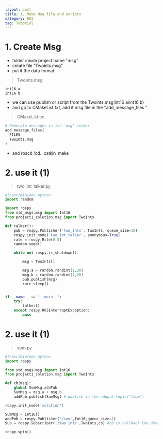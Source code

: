 ```yaml
---
layout: post
title: 1. Make Msg file and scripts
category: ROS
tag: Tutorial
---
```


# 1. Create Msg
- folder inisde project name "msg"
- create file "Twoints.msg"
- put it the data format

> TwoInts.msg

```pyhton
int16 a
int16 b
```

- we can use publish or script from the Twoints.msg(int16 a/int16 b)
- and go to CMakeList.txt, add it msg file in the "add_message_files "

> CMakeList.txt

```python
# Generate messages in the 'msg' folder
add_message_files(
  FILES
  TwoInts.msg
)
```
- and roscd /cd.. catkin_make

# 2. use it (1)

> two_int_talker.py

```python
#!/usr/bin/env python  
import random

import rospy
from std_msgs.msg import Int16
from project1_solution.msg import TwoInts

def talker():
    pub = rospy.Publisher('two_ints', TwoInts, queue_size=10)
    rospy.init_node('two_int_talker', anonymous=True)
    rate = rospy.Rate(0.5)  
    random.seed()

    while not rospy.is_shutdown():

        msg = TwoInts()

        msg.a = random.randint(1,20)
        msg.b = random.randint(1,20)
        pub.publish(msg)
        rate.sleep()


if __name__ == '__main__':
    try:
        talker()
    except rospy.ROSInterruptException:
        pass
```

# 2. use it (1)

> sum.py

```python
#!/usr/bin/env python  
import rospy

from std_msgs.msg import Int16
from project1_solution.msg import TwoInts

def cb(msg):
    global SumMsg,addPub
    SumMsg = msg.a + msg.b
    addPub.publish(SumMsg) # publish in the addpub topic("/sum")

rospy.init_node('solution')

SumMsg = Int16()
addPub = rospy.Publisher('/sum',Int16,queue_size=1)
Sub = rospy.Subscriber('/two_ints',TwoInts,cb) #cb is callback the data read it in the function

rospy.spin()

```
